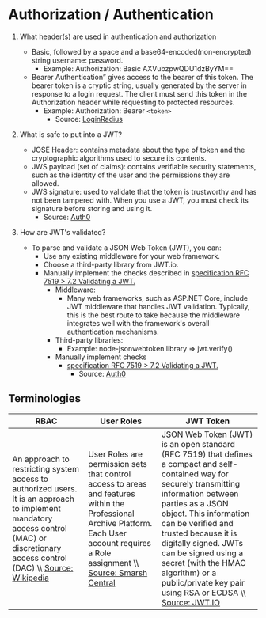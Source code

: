 # Authorization / Authentication

1. What header(s) are used in authentication and authorization
    - Basic, followed by a space and a base64-encoded(non-encrypted) string username: password.
      - Example: Authorization: Basic AXVubzpwQDU1dzByYM==
    - Bearer Authentication” gives access to the bearer of this token. The bearer token is a cryptic string, usually generated by the server in response to a login request. The client must send this token in the Authorization header while requesting to protected resources.
      - Example: Authorization: Bearer `<token>`
        - Source: [LoginRadius](https://www.loginradius.com/blog/async/everything-you-want-to-know-about-authorization-headers/)

2. What is safe to put into a JWT?
    - JOSE Header: contains metadata about the type of token and the cryptographic algorithms used to secure its contents.
    - JWS payload (set of claims): contains verifiable security statements, such as the identity of the user and the permissions they are allowed.
    - JWS signature: used to validate that the token is trustworthy and has not been tampered with. When you use a JWT, you must check its signature before storing and using it.
      - Source: [Auth0](https://auth0.com/docs/security/tokens/json-web-tokens/json-web-token-structure) 

3. How are JWT's validated?
    - To parse and validate a JSON Web Token (JWT), you can:
      - Use any existing middleware for your web framework.
      - Choose a third-party library from JWT.io.
      - Manually implement the checks described in [specification RFC 7519 > 7.2 Validating a JWT.](https://datatracker.ietf.org/doc/html/rfc7519#section-7.2)
        - Middleware:
            - Many web frameworks, such as ASP.NET Core, include JWT middleware that handles JWT validation. Typically, this is the best route to take because the middleware integrates well with the framework's overall authentication mechanisms.
        - Third-party libraries:
            - Example: node-jsonwebtoken library => jwt.verify()
        - Manually implement checks
            - [specification RFC 7519 > 7.2 Validating a JWT.](https://datatracker.ietf.org/doc/html/rfc7519#section-7.2)
              - Source: [Auth0](https://auth0.com/docs/security/tokens/json-web-tokens/validate-json-web-tokens) 

## Terminologies
| RBAC | User Roles | JWT Token |
| ---- | ---------- | --------- |
| An approach to restricting system access to authorized users. It is an approach to implement mandatory access control (MAC) or discretionary access control (DAC) \\\ [Source: Wikipedia](https://en.wikipedia.org/wiki/Role-based_access_control) | User Roles are permission sets that control access to areas and features within the Professional Archive Platform. Each User account requires a Role assignment \\\ [Source: Smarsh Central](https://central.smarsh.com/s/article/What-are-User-Roles) | JSON Web Token (JWT) is an open standard (RFC 7519) that defines a compact and self-contained way for securely transmitting information between parties as a JSON object. This information can be verified and trusted because it is digitally signed. JWTs can be signed using a secret (with the HMAC algorithm) or a public/private key pair using RSA or ECDSA \\\ [Source: JWT.IO](https://jwt.io/introduction) |
